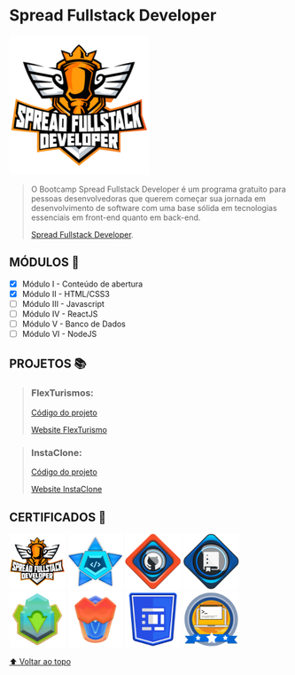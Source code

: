# Spread Fullstack Developer

<img alt="Spread Fullstack Developer" width="50%" src="./../Images/Icon_Spread_Fullstack_Developer.png" />

> O Bootcamp Spread Fullstack Developer é um programa gratuito para pessoas desenvolvedoras que querem começar sua jornada em desenvolvimento de software com uma base sólida em tecnologias essenciais em front-end quanto em back-end.
>
> [Spread Fullstack Developer](https://www.dio.me/bootcamp/spread-fullstack-developer).

## MÓDULOS :bookmark:

- [x] Módulo I - Conteúdo de abertura
- [x] Módulo II - HTML/CSS3
- [ ] Módulo III - Javascript
- [ ] Módulo IV - ReactJS
- [ ] Módulo V - Banco de Dados
- [ ] Módulo VI - NodeJS

## PROJETOS :books:

> ### FlexTurismos:
>
> [Código do projeto](https://github.com/artaugusto/FlexTurismo)
>
> [Website FlexTurismo](https://artaugusto.github.io/FlexTurismo/)

> ### InstaClone:
>
> [Código do projeto](https://github.com/artaugusto/InstaClone)
>
> [Website InstaClone](https://artaugusto.github.io/InstaClone/)

## CERTIFICADOS :1st_place_medal:

[<img alt="Spread Fullstack Developer" width="20%" src="./../Images/Icon_Spread_Fullstack_Developer.png" />](../Certificados/Boas-vindas_Bootcamp_Spread_Fullstack_Developer.pdf)
[<img alt="Lógica de Programação Essencial" width="20%" src="../Images/Icon_Logica_Programacao_Essencial.png" />](../Certificados/Logica_Programacao_Essencial.pdf)
[<img alt="Introdução ao Git e ao GitHub" width="20%" src="../Images/Icon_Introducao_Git_Github.png" />](../Certificados/Introdu%C3%A7%C3%A3o_Git_GitHub.pdf)
[<img alt="Primeiro Repositório no GitHub" width="20%" src="../Images/Icon_Primeiro_Repositorio_GitHub.png" />](../Certificados/Primeiro_Repositorio_GitHub.pdf)
[<img alt="Primeiros Passos para Desenvolvimento Web" width="20%" src="../Images/Icon_Primeiros_Passos_Desenvolvimento_Web.png" />](../Certificados/Primeiros_Passos_Desenvolvimento_Web.pdf)
[<img alt="Introdução a criação de websites com HTML5 e CSS3" width="20%" src="../Images/icon_Introducao_HTML5_CSS3.png" />](../Certificados/Introducao_HTML5_CSS3.pdf)
[<img alt="Posicionando elementos com Flexbox em CSS" width="20%" src="../Images/Icon-Posicionando-Elementos-Flexbox-CSS.png" />](../Certificados/Posicionando-Elementos-Flexbox-CSS.pdf)
[<img alt="Recriando a página inicial do Instagram" width="20%" src="../Images/Icon_Projeto_Recriando_Instagram.png" />](../Certificados/Posicionando-Elementos-Flexbox-CSS.pdf)

[⬆ Voltar ao topo](#Spread-Fullstack-Developer)
